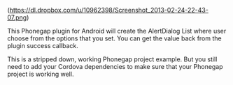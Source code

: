 (https://dl.dropbox.com/u/10962398/Screenshot_2013-02-24-22-43-07.png)

This Phonegap plugin for Android will create the AlertDialog List where user choose from the options that you set. You can get the value back from the plugin success callback.

This is a stripped down, working Phonegap project example. But you still need to add your Cordova dependencies to make sure that your Phonegap project is working well.